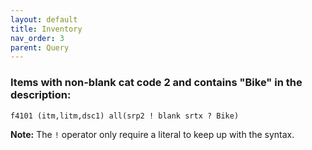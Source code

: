```yaml
---
layout: default
title: Inventory
nav_order: 3
parent: Query
---
```


<link href="assets/prism-dark.min.css" rel="stylesheet" />
<link href="assets/style.css" rel="stylesheet">
<script src="assets/prism-core.min.js"></script>
<script src="assets/prism-cql.js"></script>

### Items with non-blank cat code 2 and contains "Bike" in the description:

<div class="codeblock">
<pre><code class="language-cql">f4101 (itm,litm,dsc1) all(srp2 ! blank srtx ? Bike)</code></pre>
</div>

**Note:** The `!` operator only require a literal to keep up with the syntax.
